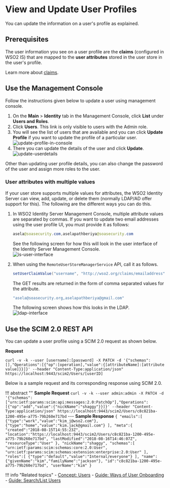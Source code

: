 # View and Update User Profiles

You can update the information on a user's profile as explained.

## Prerequisites

The user information you see on a user profile are the **claims** (configured in WSO2 IS) that are mapped to the **user attributes** stored in the user store in the user's profile.

Learn more about [claims]({{base_path}}/guides/dialects/add-claim-mapping/).

## Use the Management Console

Follow the instructions given below to update a user using management console.

1.  On the **Main** > **Identity** tab in the Management Console, click **List** under
    **Users and Roles**.
2.  Click **Users**. This link is only visible to users with the Admin
    role.
3.  You will see the list of users that are available and you can click
    **Update Profile** if you want to update the profile of a particular
    user.  
    ![update-profile-in-console]({{base_path}}/assets/img/guides/update-profile-in-console.png) 
4.  There you can update the details of the user and click **Update**.  
    ![update-userdetails]({{base_path}}/assets/img/guides/update-userdetails.png) 

Other than updating user profile details, you can also change the
password of the user and assign more roles to the user.

### User attributes with multiple values

If your user store supports multiple values for attributes, the WSO2 Identity Server can view, add, update, or delete them (normally LDAP/AD offer support for this). The following are the different ways
you can do this.

1.  In WSO2 Identity Server Management Console, multiple attribute values are separated by commas. If you want to update two email addresses
    using the user profile UI, you must provide it as follows:

    ``` java
    asela@soasecurity.com,aselapathberiya@soasecurity.com
    ```

    See the following screen for how this will look in the user
    interface of the Identity Server Management Console.  
    ![is-user-interface]({{base_path}}/assets/img/fragments/is-user-interface.png)

2.  When using the `RemoteUserStoreManagerService` API, call it as follows.

    ``` java
    setUserClaimValue("username", "http://wso2.org/claims/emailaddress", "asela@soasecurity.org,aselapathberiya@gmail.com", null)
    ```

    The GET results are returned in the form of comma separated values
    for the attribute.

    ``` java
    "asela@soasecurity.org,aselapathberiya@gmail.com"
    ```

    The following screen shows how this looks in the LDAP.  
    ![ldap-interface]({{base_path}}/assets/img/fragments/ldap-interface.png)

## Use the SCIM 2.0 REST API

You can update a user profile using a SCIM 2.0 request as shown below. 

**Request**

```curl
curl -v -k --user [username]:[password] -X PATCH -d '{"schemas":[],"Operations":[{"op":[operation],"value":{[attributeName]:[attribute value]}}]}' --header "Content-Type:application/json" https://localhost:9443/scim2/Users/[userID]
```

Below is a sample request and its corresponding response using SCIM 2.0. 

!!! abstract ""
    **Sample Request**
    ```
    curl -v -k --user admin:admin -X PATCH -d '{"schemas":["urn:ietf:params:scim:api:messages:2.0:PatchOp"],"Operations":[{"op":"add","value":{"nickName":"shaggy"}}]}' --header "Content-Type:application/json" https://localhost:9443/scim2/Users/c8c821ba-1200-495e-a775-79b260e717bd
    ```
    ---
    **Sample Response**
    ```
    {
        "emails":[
            {"type":"work","value":"kim_j@wso2.com"},
            {"type":"home","value":"kim.jack@gmail.com"}
        ],
        "meta":{
            "created":"2018-08-15T14:55:23Z",
            "location":"https://localhost:9443/scim2/Users/c8c821ba-1200-495e-a775-79b260e717bd",
            "lastModified":"2018-08-16T14:46:07Z",
            "resourceType":"User"
        },
        "nickName":"shaggy",
        "schemas":[
            "urn:ietf:params:scim:schemas:core:2.0:User",
            "urn:ietf:params:scim:schemas:extension:enterprise:2.0:User"
        ],
        "roles":[
            {"type":"default","value":"Internal/everyone"}
        ],
        "name":{"givenName":"kim","familyName":"jackson"},
        "id":"c8c821ba-1200-495e-a775-79b260e717bd",
        "userName":"kim"
    }
    ```

!!! info "Related topics"
    - [Concept: Users]({{base_path}}/references/concepts/user-management/users)
    - [Guide: Ways of User Onboarding]({{base_path}}/guides/identity-lifecycles/onboard-overview)
    - [Guide: Search/List Users]({{base_path}}/guides/identity-lifecycles/search-users)

